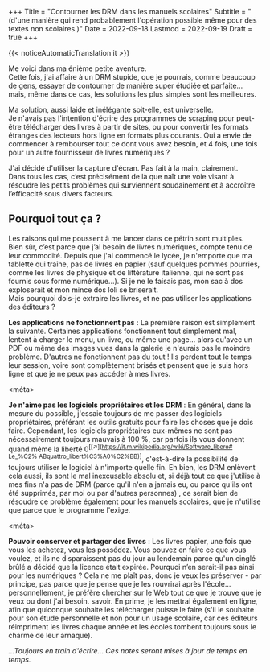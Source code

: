 +++
Title = "Contourner les DRM dans les manuels scolaires"
Subtitle = "(d'une manière qui rend probablement l'opération possible même pour des textes non scolaires.)"
Date = 2022-09-18
Lastmod = 2022-09-19
Draft = true
+++

{{< noticeAutomaticTranslation it >}}



<!-- Je devrais finir d'écrire ceci... --->

Me voici dans ma énième petite aventure.  
Cette fois, j'ai affaire à un DRM stupide, que je pourrais, comme beaucoup de gens, essayer de contourner de manière super étudiée et parfaite... mais, même dans ce cas, les solutions les plus simples sont les meilleures.

Ma solution, aussi laide et inélégante soit-elle, est universelle.  
Je n'avais pas l'intention d'écrire des programmes de scraping pour peut-être télécharger des livres à partir de sites, ou pour convertir les formats étranges des lecteurs hors ligne en formats plus courants. Qui a envie de commencer à rembourser tout ce dont vous avez besoin, et 4 fois, une fois pour un autre fournisseur de livres numériques ?

J'ai décidé d'utiliser la capture d'écran. Pas fait à la main, clairement.  
Dans tous les cas, c’est précisément de là que naît une voie visant à résoudre les petits problèmes qui surviennent soudainement et à accroître l’efficacité sous divers facteurs.

## Pourquoi tout ça ?

Les raisons qui me poussent à me lancer dans ce pétrin sont multiples.  
Bien sûr, c’est parce que j’ai besoin de livres numériques, compte tenu de leur commodité. Depuis que j'ai commencé le lycée, je n'emporte que ma tablette qui traîne, pas de livres en papier (sauf quelques pommes pourries, comme les livres de physique et de littérature italienne, qui ne sont pas fournis sous forme numérique...). Si je ne le faisais pas, mon sac à dos exploserait et mon mince dos loli se briserait.  
Mais pourquoi dois-je extraire les livres, et ne pas utiliser les applications des éditeurs ?

**Les applications ne fonctionnent pas**
: La première raison est simplement la suivante. Certaines applications fonctionnent tout simplement mal, lentent à charger le menu, un livre, ou même une page... alors qu'avec un PDF ou même des images vues dans la galerie je n'aurais pas le moindre problème. D'autres ne fonctionnent pas du tout ! Ils perdent tout le temps leur session, voire sont complètement brisés et pensent que je suis hors ligne et que je ne peux pas accéder à mes livres.

<méta>

**Je n'aime pas les logiciels propriétaires et les DRM**
: En général, dans la mesure du possible, j'essaie toujours de me passer des logiciels propriétaires, préférant les outils gratuits pour faire les choses que je dois faire. Cependant, les logiciels propriétaires eux-mêmes ne sont pas nécessairement toujours mauvais à 100 %, car parfois ils vous donnent quand même la liberté 0<sup>[[↗️](https://it.m.wikipedia.org/wiki/Software_libero# Le_%C2% ABquattro_libert%C3%A0%C2%BB)]</sup>, c'est-à-dire la possibilité de toujours utiliser le logiciel à n'importe quelle fin. Eh bien, les DRM enlèvent cela aussi, ils sont le mal inexcusable absolu et, si déjà tout ce que j'utilise à mes fins n'a pas de DRM (parce qu'il n'en a jamais eu, ou parce qu'ils ont été supprimés, par moi ou par d'autres personnes) , ce serait bien de résoudre ce problème également pour les manuels scolaires, que je n'utilise que parce que le programme l'exige.

<méta>

**Pouvoir conserver et partager des livres**
: Les livres papier, une fois que vous les achetez, vous les possédez. Vous pouvez en faire ce que vous voulez, et ils ne disparaissent pas du jour au lendemain parce qu'un cinglé brûlé a décidé que la licence était expirée. Pourquoi n’en serait-il pas ainsi pour les numériques ? Cela ne me plaît pas, donc je veux les préserver - par principe, pas parce que je pense que je les rouvrirai après l'école... personnellement, je préfère chercher sur le Web tout ce que je trouve que je veux ou dont j'ai besoin. savoir. En prime, je les mettrai également en ligne, afin que quiconque souhaite les télécharger puisse le faire (s'il le souhaite pour son étude personnelle et non pour un usage scolaire, car ces éditeurs réimpriment les livres chaque année et les écoles tombent toujours sous le charme de leur arnaque).

_...Toujours en train d'écrire... Ces notes seront mises à jour de temps en temps._
